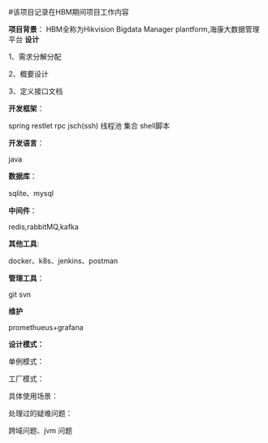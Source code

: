 #该项目记录在HBM期间项目工作内容

**项目背景**：
HBM全称为Hikvision Bigdata Manager plantform,海康大数据管理平台
**设计**

1、需求分解分配

2、概要设计

3、定义接口文档

**开发框架**：

spring  restlet rpc  jsch(ssh) 线程池 集合  shell脚本

**开发语言**：

java

**数据库**：

sqlite、mysql

**中间件**：

redis,rabbitMQ,kafka

**其他工具**:

docker、k8s、jenkins、postman

**管理工具**：

git svn

**维护**

promethueus+grafana



**设计模式：**

单例模式：

工厂模式：

具体使用场景：

处理过的疑难问题：

跨域问题、jvm 问题